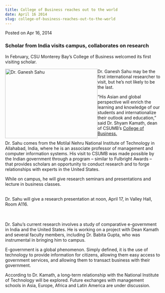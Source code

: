 ```yaml
---
title: College of Business reaches out to the world
date: April 16 2014
slug: college-of-business-reaches-out-to-the-world
---
```





<span class="date">Posted on Apr 16, 2014    </span>
<h3>Scholar from India visits campus, collaborates on research</h3>
<p>In February, CSU Monterey Bay&#x2019;s College of Business welcomed its
first visiting scholar.</p>
<p><img alt="Dr. Ganesh Sahu" src="http://news.csumb.edu/sites/default/files/65/attachments/news/images/ganesh_sahu_sub.jpg" style="float:left; width:300px; height:225px">Dr. Ganesh Sahu may
be the first international researcher to visit, but he&#x2019;s not likely
to be the last.</img></p>
<p>&#x201C;His Asian and global perspective will enrich the learning and
knowledge of our students and internationalize their outlook and
education,&#x201D; said Dr. Shyam Kamath, dean of CSUMB&#x2019;s <a href="http://business.csumb.edu" rel="nofollow">College of
Business.</a></p>
<p>Dr. Sahu comes from the Motilal Nehru National Institute of
Technology in Allahabad, India, where he is an associate professor
of management and computer information systems. His visit to CSUMB
was made possible by the Indian government through a program &#x2013;
similar to Fulbright Awards &#x2013; that provides scholars an opportunity
to conduct research and to forge relationships with experts in the
United States.</p>
<p>While on campus, he will give research seminars and
presentations and lecture in business classes.</p>
<p class="pullquote"><br>
Dr. Sahu will give a research presentation at noon, April 17, in
Valley Hall, Room A116.<br>
&#xA0;</br></br></p>
<p>Dr. Sahu&#x2019;s current research involves a study of comparative
e-government in India and the United States. He is working on a
project with Dean Kamath and several faculty members, including Dr.
Babita Gupta, who was instrumental in bringing him to campus.</p>
<p>E-government is a global phenomenon. Simply defined, it is the
use of technology to provide information for citizens, allowing
them easy access to government services, and allowing them to
transact business with their government.</p>
<p>According to Dr. Kamath, a long-term relationship with the
National Institute of Technology will be explored. Future exchanges
with management schools in Asia, Europe, Africa and Latin America
are under discussion.</p>





